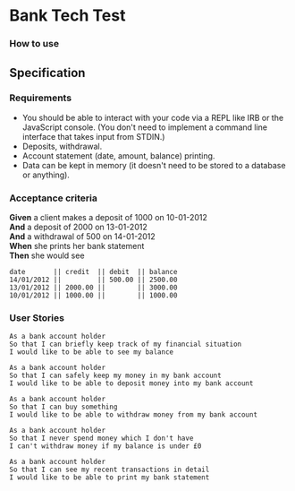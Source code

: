 # Bank Tech Test

### How to use

## Specification 

### Requirements
* You should be able to interact with your code via a REPL like IRB or the JavaScript console. (You don't need to implement a command line interface that takes input from STDIN.)
* Deposits, withdrawal.
* Account statement (date, amount, balance) printing.
* Data can be kept in memory (it doesn't need to be stored to a database or anything).

### Acceptance criteria
**Given** a client makes a deposit of 1000 on 10-01-2012  
**And** a deposit of 2000 on 13-01-2012  
**And** a withdrawal of 500 on 14-01-2012  
**When** she prints her bank statement  
**Then** she would see

```
date       || credit  || debit  || balance
14/01/2012 ||         || 500.00 || 2500.00
13/01/2012 || 2000.00 ||        || 3000.00
10/01/2012 || 1000.00 ||        || 1000.00
```

### User Stories

```
As a bank account holder
So that I can briefly keep track of my financial situation
I would like to be able to see my balance
```
```
As a bank account holder 
So that I can safely keep my money in my bank account 
I would like to be able to deposit money into my bank account
```
```
As a bank account holder
So that I can buy something 
I would like to be able to withdraw money from my bank account
```
```
As a bank account holder
So that I never spend money which I don't have
I can't withdraw money if my balance is under £0
```
```
As a bank account holder 
So that I can see my recent transactions in detail
I would like to be able to print my bank statement
```
